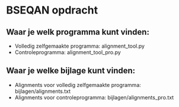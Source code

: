 # BSEQAN opdracht

## Waar je welk programma kunt vinden:
- Volledig zelfgemaakte programma:
    alignment_tool.py
- Controleprogramma:
    alignment_tool_pro.py

## Waar je welke bijlage kunt vinden:
- Alignments voor volledig zelfgemaakte programma:
    bijlagen/alignments.txt
- Alignments voor controleprogramma:
    bijlagen/alignments_pro.txt
